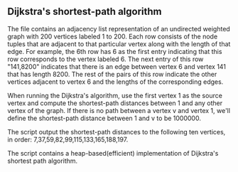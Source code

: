 **Dijkstra's shortest-path algorithm**
----------------------------------------------
The file contains an adjacency list representation of an undirected
weighted graph with 200 vertices labeled 1 to 200. Each row consists of
the node tuples that are adjacent to that particular vertex along with
the length of that edge. For example, the 6th row has 6 as the first
entry indicating that this row corresponds to the vertex labeled 6. The
next entry of this row "141,8200" indicates that there is an edge
between vertex 6 and vertex 141 that has length 8200. The rest of the
pairs of this row indicate the other vertices adjacent to vertex 6 and
the lengths of the corresponding edges.

When running the Dijkstra's algorithm, use the first vertex 1 as the
source vertex and compute the shortest-path distances between 1 and any
other vertex of the graph. If there is no path between a vertex v and
vertex 1, we'll define the shortest-path distance between 1 and v to be
1000000. 

The script output the shortest-path distances to the following ten
vertices, in order: 7,37,59,82,99,115,133,165,188,197.

The script contains a heap-based(efficient) implementation of Dijkstra's shortest path algorithm.

